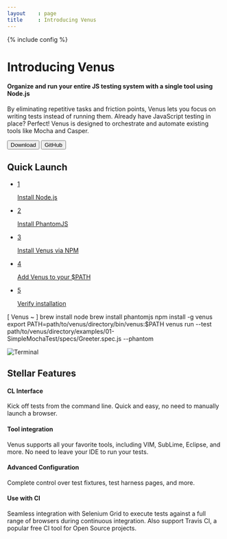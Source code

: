 ```yaml
---
layout    : page
title     : Introducing Venus
---
```

{% include config %}

<!-- Intro -->
<div id="intro">
  <h1>Introducing Venus</h1>

  <h4>Organize and run your entire JS testing system with a single tool using Node.js</h4>

  <p>By eliminating repetitive tasks and friction points, Venus lets you focus on writing tests instead of running them. Already have JavaScript testing in place? Perfect! Venus is designed to orchestrate and automate existing tools like Mocha and Casper.</p>

  <div class="actions">
    <button type="button">Download</button>
    <button type="button">GitHub</button>
  </div>
</div>

<!-- Quick Launch -->
<div id="quick-launch">
  <h2>Quick Launch</h2>
  <ul class="instructions">
    <li class="step active" data-step-number="1">
      <a href="#command1">
        <div class="step-number">1</div>
        <p>Install Node.js</p>
      </a>
    </li>
    <li class="step" data-step-number="2">
      <a href="#command2">
        <div class="step-number">2</div>
        <p>Install PhantomJS</p>
      </a>
    </li>
    <li class="step" data-step-number="3">
      <a href="#command3">
        <div class="step-number">3</div>
        <p>Install Venus via NPM</p>
      </a>
    </li>                    
    <li class="step" data-step-number="4">
      <a href="#command4">
        <div class="step-number">4</div>
        <p>Add Venus to your $PATH</p>
      </a>
    </li>
    <li class="step" data-step-number="5">
      <a href="#command5">
        <div class="step-number">5</div>
        <p>Verify installation</p>
      </a>
    </li>
  </ul>
  <div class="terminal">
    <p class="prompt">
      [ Venus ~ ]
      <span id="command1" class="command active" data-step-number="1">brew install node</span>
      <span id="command2" class="command" data-step-number="2">brew install phantomjs</span>
      <span id="command3" class="command" data-step-number="3">npm install -g venus</span>
      <span id="command4" class="command" data-step-number="4">export PATH=path/to/venus/directory/bin/venus:$PATH</span>
      <span id="command5" class="command" data-step-number="5">venus run --test path/to/venus/directory/examples/01-SimpleMochaTest/specs/Greeter.spec.js --phantom</span>
    </p>
    <img src="{{ ASSET_PATH }}/images/venus/terminal.png" alt="Terminal"> 
  </div>
</div>

<!-- Stellar Features -->
<div id="features">
  <h2>Stellar Features</h2>
  <div class="feature">
    <h4>CL Interface</h4>
    <p>Kick off tests from the command line. Quick and easy, no need to manually launch a browser.</p>
  </div>
  <div class="feature">
    <h4>Tool integration</h4>
    <p>Venus supports all your favorite tools, including VIM, SubLime, Eclipse, and more. No need to leave your IDE to run your tests.</p>
  </div>
  <div class="feature">
    <h4>Advanced Configuration</h4>
    <p>Complete control over test fixtures, test harness pages, and more.</p>
  </div>
  <div class="feature">
    <h4>Use with CI</h4>
    <p>Seamless integration with Selenium Grid to execute tests against a full range of browsers during continuous integration. Also support Travis CI, a popular free CI tool for Open Source projects.</p>
  </div>
</div>

<!--
Venus simplifies running unit tests for JavaScript. To minimize overhead, we set out to create a tool that makes it easier to work with an existing test library such as Mocha, Jasmine or QUnit.

The main benefits of Venus:

* Use simple annotations in your tests to specify which test library you want to use, file dependencies and a test harness page template
* Quickly run your browser-based tests directly from the command line using PhantomJS
* Run your tests from the command line in multiple browsers (running locally or remotely) at the same time
* Integration with Continuous Integration tools (Selenium Grid + Travis CI)
<br/>

# Installation
---

1. Install [Node.js](http://nodejs.org/) (version 0.8.0 or later)
2. Install [PhantomJS](http://phantomjs.org/)
3. Install Venus: `npm install -g venus`

To verify Venus is up and running, run the following example unit test from your terminal:

```
venus demo
```

# Contributor Guide
---

Feel free to create new issues and submit pull requests for Venus. Please adhere to our <a href="https://github.com/venusjs/venus/blob/master/CONTRIBUTING.md">contribution guidelines</a>.
-->
